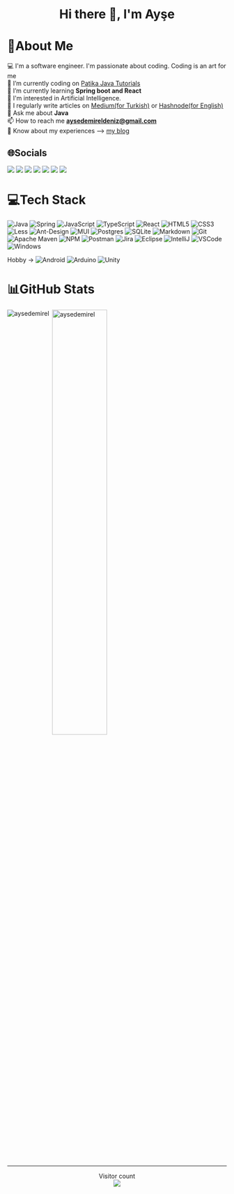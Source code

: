 <h1 align="center">Hi there 👋, I'm Ayşe</h1>

# 💫About Me
💻 I'm a software engineer. I'm passionate about coding. Coding is an art for me<br>
🔭 I’m currently coding on [Patika Java Tutorials](https://github.com/aysedemirel/patika-java-egitimi) <br>
🌱 I’m currently learning **Spring boot and React** <br> 
🤖 I'm interested in Artificial Intelligence.<br>
📝 I regularly write articles on [Medium(for Turkish)](https://aysedemirel.medium.com/) or [Hashnode(for English)](https://aysedemirel.hashnode.dev/)<br>
💬 Ask me about **Java**<br>
📫 How to reach me **aysedemireldeniz@gmail.com**<br>
📄 Know about my experiences --> [my blog](https://aysedemirel.github.io/)<br>

## 🌐Socials
[![](https://img.shields.io/badge/LinkedIn-0077B5?style=plastic&logo=linkedin&logoColor=white)](https://www.linkedin.com/in/ayse-demirel/)
[![](https://img.shields.io/badge/Twitter-1DA1F2?style=plastic&logo=twitter&logoColor=white)](https://twitter.com/aysdemireldeniz)
[![](https://img.shields.io/badge/Medium-12100E?style=plastic&logo=medium&logoColor=white)](https://aysedemirel.medium.com/)
[![](https://img.shields.io/badge/Portfolio-darkred?style=plastic)](https://aysedemirel.github.io/)
[![](https://img.shields.io/badge/Hashnode-blue?style=plastic&logo=hashnode)](https://aysedemirel.hashnode.dev/)
[![](https://img.shields.io/badge/-LeetCode-FFA116?style=plastic&logo=LeetCode&logoColor=black)](https://leetcode.com/aysedemirel/)
[![](https://img.shields.io/badge/-Hackerrank-2EC866?style=plastic&logo=HackerRank&logoColor=white)](https://www.hackerrank.com/aysedemirel)

# 💻Tech Stack
![Java](https://img.shields.io/badge/Java-ED8B00?style=plastic&logo=java&logoColor=white) 
![Spring](https://img.shields.io/badge/Spring-6DB33F?style=plastic&logo=spring&logoColor=white) 
![JavaScript](https://img.shields.io/badge/JavaScript-F7DF1E?style=plastic&logo=javascript&logoColor=black) 
![TypeScript](https://img.shields.io/badge/TypeScript-007ACC?style=plastic&logo=typescript&logoColor=white) 
![React](https://img.shields.io/badge/React-20232A?style=plastic&logo=react&logoColor=61DAFB) 
![HTML5](https://img.shields.io/badge/HTML5-E34F26?style=plastic&logo=html5&logoColor=white) 
![CSS3](https://img.shields.io/badge/CSS3-1572B6?style=plastic&logo=css3&logoColor=white) 
![Less](https://img.shields.io/badge/less-2B4C80?style=plastic&logo=less&logoColor=white) 
![Ant-Design](https://img.shields.io/badge/-AntDesign-%230170FE?style=plastic&logo=ant-design&logoColor=white) 
![MUI](https://img.shields.io/badge/Material--UI-0081CB?style=plastic&logo=material-ui&logoColor=white) 
![Postgres](https://img.shields.io/badge/PostgreSQL-316192?style=plastic&logo=postgresql&logoColor=white) 
![SQLite](https://img.shields.io/badge/SQLite-07405E?style=plastic&logo=sqlite&logoColor=white) 
![Markdown](https://img.shields.io/badge/Markdown-000000?style=plastic&logo=markdown&logoColor=white) 
![Git](https://img.shields.io/badge/GIT-E44C30?style=plastic&logo=git&logoColor=white)
![Apache Maven](https://img.shields.io/badge/Apache%20Maven-C71A36?style=plastic&logo=Apache%20Maven&logoColor=white)
![NPM](https://img.shields.io/badge/NPM-%23000000.svg?style=plastic&logo=npm&logoColor=white) 
![Postman](https://img.shields.io/badge/Postman-FF6C37?style=plastic&logo=postman&logoColor=white)
![Jira](https://img.shields.io/badge/jira-%230A0FFF.svg?style=plastic&logo=jira&logoColor=white) 
![Eclipse](https://img.shields.io/badge/Eclipse-2C2255?style=plastic&logo=eclipse&logoColor=white)
![IntelliJ](https://img.shields.io/badge/IntelliJ_IDEA-000000.svg?style=plastic&logo=intellij-idea&logoColor=white)
![VSCode](https://img.shields.io/badge/Visual_Studio_Code-0078D4?style=plastic&logo=visual%20studio%20code&logoColor=white)
![Windows](https://img.shields.io/badge/Windows-0078D6?style=plastic&logo=windows&logoColor=white)

Hobby -> 
![Android](https://img.shields.io/badge/Android-3DDC84?style=plastic&logo=android&logoColor=white)
![Arduino](https://img.shields.io/badge/-Arduino-00979D?style=plastic&logo=Arduino&logoColor=white) 
![Unity](https://img.shields.io/badge/Unity-100000?style=plastic&logo=unity&logoColor=white)


# 📊GitHub Stats 

<p><img align="left" src="https://github-readme-stats.vercel.app/api/top-langs?username=aysedemirel&show_icons=true&theme=radical&hide_border=false&locale=en&include_all_commits=true&count_private=true&layout=compact" alt="aysedemirel" /></p>
<p>&nbsp;<img align="center" src="https://github-readme-stats.vercel.app/api?username=aysedemirel&show_icons=true&hide_border=false&include_all_commits=true&theme=dark&locale=en" alt="aysedemirel" width="50%" /></p>


<hr>

<p align="center"> 
  Visitor count<br>
  <img src="https://profile-counter.glitch.me/aysedemirel/count.svg" />
</p>











